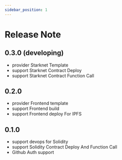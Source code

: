 ```yaml
---
sidebar_position: 1
---
```


# Release Note 

## 0.3.0 (developing)

* provider Starknet Template
* support Starknet Contract Deploy
* support Starknet Contract Function Call

## 0.2.0

* provider Frontend template
* support Frontend build 
* support Frontend deploy For IPFS

## 0.1.0

* support devops for Solidity
* support Solidity Contract Deploy And Function Call
* Github Auth support
